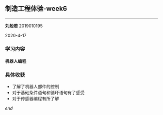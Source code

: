## 制造工程体验-week6

---
**刘般若**  2019010195

2020-4-17

### 学习内容

#### 机器人编程

### 具体收获

- 了解了机器人部件的控制
- 对于基础条件语句和循环语句有了感受
- 对于传感器编程有所了解

*end*
